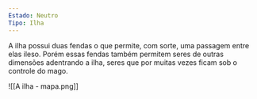 ```yaml
---
Estado: Neutro
Tipo: Ilha
---
```

A ilha possui duas fendas o que permite, com sorte, uma passagem entre elas ileso. Porém essas fendas também permitem seres de outras dimensões adentrando a ilha, seres que por muitas vezes ficam sob o controle do mago.

![[A ilha - mapa.png]]

